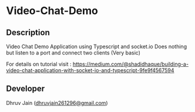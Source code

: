 # Video-Chat-Demo

## Description

Video Chat Demo Application using Typescript and socket.io
Does nothing but listen to a port and connect two clients (Very basic)

For details on tutorial visit : https://medium.com/@shadidhaque/building-a-video-chat-application-with-socket-io-and-typescript-9fe9f4567594

## Developer
Dhruv Jain
(dhruvjain261296@gmail.com)